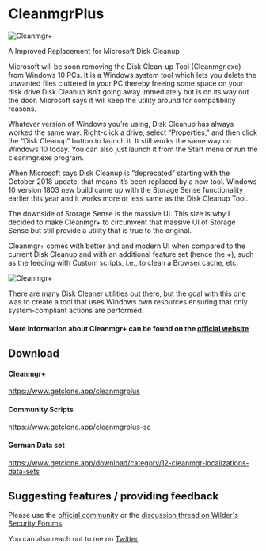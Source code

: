 # CleanmgrPlus

![Cleanmgr+](https://github.com/Mirinsoft/CleanmgrPlus/raw/master/cleanmgr%2B.png)

A Improved Replacement for Microsoft Disk Cleanup

Microsoft will be soon removing the Disk Clean-up Tool (Cleanmgr.exe) from Windows 10 PCs. 
It is a Windows system tool which lets you delete the unwanted files cluttered in your PC thereby freeing some space on your disk drive
Disk Cleanup isn’t going away immediately but is on its way out the door. Microsoft says it will keep the utility around for compatibility reasons.

Whatever version of Windows you’re using, Disk Cleanup has always worked the same way. 
Right-click a drive, select “Properties,” and then click the “Disk Cleanup” button to launch it. It still works the same way on Windows 10 today. You can also just launch it from the Start menu or run the cleanmgr.exe program.

When Microsoft says Disk Cleanup is “deprecated” starting with the October 2018 update, that means it’s been replaced by a new tool. Windows 10 version 1803 new build came up with the Storage Sense functionality earlier this year and it works more or less same as the Disk Cleanup Tool. 

The downside of Storage Sense is the massive UI. This size is why I decided to make Cleanmgr+ to circumvent that massive UI of Storage Sense but still provide a utility that is true to the original.

Cleanmgr+ comes with better and and modern UI when compared to the current Disk Cleanup and with an additional feature set (hence the +), such as the feeding with Custom scripts, i.e., to clean a Browser cache, etc.

![Cleanmgr+](https://github.com//Mirinsoft/CleanmgrPlus/master/cleanmgr%2B_screen.png)

There are many Disk Cleaner utilities out there, but the goal with this one was to create a tool that uses Windows own resources ensuring that only system-compliant actions are performed.

#### More Information about Cleanmgr+ can be found on the [official website](https://www.getclone.app/ms-apps/cleanmgrplus)

## Download 

#### Cleanmgr+
https://www.getclone.app/cleanmgrplus

#### Community Scripts
https://www.getclone.app/cleanmgrplus-sc

#### German Data set
https://www.getclone.app/download/category/12-cleanmgr-localizations-data-sets

## Suggesting features / providing feedback
Please use the [official community](https://www.getclone.app/community) or the [discussion thread on Wilder's Security Forums](https://www.wilderssecurity.com/threads/cleanmgr-improved-replacement-for-microsoft-disk-cleanup.416181/)

You can also reach out to me on [Twitter](https://twitter.com/CleanmgrPlus)
